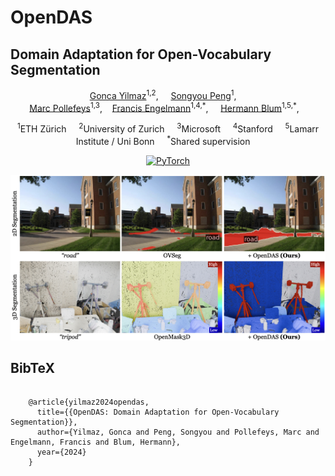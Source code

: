 # OpenDAS
## Domain Adaptation for Open-Vocabulary Segmentation 
<div align="center">
<a href="https://goncayilmaz.github.io/">Gonca Yilmaz</a><sup>1,2</sup>, &nbsp;&nbsp;&nbsp;
<a href="https://pengsongyou.github.io/">Songyou Peng</a><sup>1</sup>, &nbsp;&nbsp;&nbsp; 
<br />
<a href="https://people.inf.ethz.ch/pomarc/">Marc Pollefeys</a><sup>1,3</sup>,&nbsp;&nbsp;&nbsp;
<a href="https://francisengelmann.github.io/">Francis Engelmann</a><sup>1,4,*</sup>, &nbsp;&nbsp;&nbsp; 
<a href="https://hermannblum.net/">Hermann Blum</a><sup>1,5,*</sup>,&nbsp;&nbsp;&nbsp;

<sup>1</sup>ETH Zürich&nbsp;&nbsp;&nbsp;&nbsp;
<sup>2</sup>University of Zurich&nbsp;&nbsp;&nbsp;&nbsp;
<sup>3</sup>Microsoft&nbsp;&nbsp;&nbsp;&nbsp;
<sup>4</sup>Stanford&nbsp;&nbsp;&nbsp;&nbsp;
<sup>5</sup>Lamarr Institute / Uni Bonn&nbsp;&nbsp;&nbsp;&nbsp;
<sup>*</sup>Shared supervision&nbsp;&nbsp;&nbsp;&nbsp;

<a href="https://pytorch.org/get-started/locally/"><img alt="PyTorch" src="https://img.shields.io/badge/PyTorch-ee4c2c?logo=pytorch&logoColor=white"></a>

![teaser](./static/opendas_images/teaser_opendas_final.jpeg)

</div>

<h2 class="title is-3">BibTeX</h2>
    <pre>
    <code>
    @article{yilmaz2024opendas,
      title={{OpenDAS: Domain Adaptation for Open-Vocabulary Segmentation}},
      author={Yilmaz, Gonca and Peng, Songyou and Pollefeys, Marc and Engelmann, Francis and Blum, Hermann},
      year={2024}
    }
    </code>
    </pre>
    </div>
  </div>




